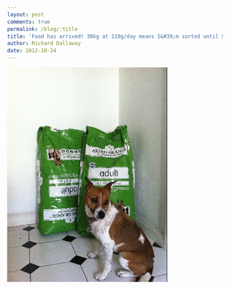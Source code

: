 ```yaml
---
layout: post
comments: true
permalink: /blog/:title
title: 'Food has arrived! 30kg at 110g/day means I&#39;m sorted until Summer.'
author: Richard Dallaway
date: 2012-10-24
---
```


<div>
<a href="/media/YCphoto.JPG">
<img width="374" src="/media/YCphoto.JPG.500.JPG" height="500"></img>
</a>
</div>



  


    
